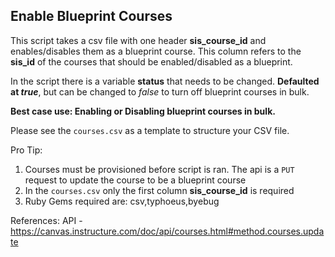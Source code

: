 Enable Blueprint Courses
---
This script takes a csv file with one header **sis_course_id** and enables/disables them as a blueprint course. This column refers to the **sis_id** of the courses that should be enabled/disabled as a blueprint.

In the script there is a variable **status** that needs to be changed. **Defaulted at *true***, but can be changed to *false* to turn off blueprint courses in bulk.

**Best case use: Enabling or Disabling blueprint courses in bulk.**

Please see the `courses.csv` as a template to structure your CSV file.

Pro Tip:
1. Courses must be provisioned before script is ran. The api is a `PUT` request to update the course to be a blueprint course
2. In the `courses.csv` only the first column **sis_course_id** is required
3. Ruby Gems required are: csv,typhoeus,byebug

References: 
API - https://canvas.instructure.com/doc/api/courses.html#method.courses.update